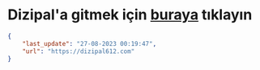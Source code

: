 # Dizipal'a gitmek için [buraya](https://dizipal612.com) tıklayın
    
```json
{
    "last_update": "27-08-2023 00:19:47",
    "url": "https://dizipal612.com"
}
```
